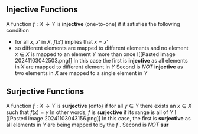 ## Injective Functions
A function $f:X\to Y$ is **injective** (one-to-one) if it satisfies the following condition
- for all $x$, $x'$ in $X$, $f(x')$ implies that $x = x'$
- so different elements are mapped to different elements and no element  $x \in X$ is mapped to an element $Y$ more than once
![[Pasted image 20241103042503.png]]
In this case the first is **injective** as all elements in $X$ are mapped to different element in $Y$
Second is *NOT* **injective** as two elements in $X$ are mapped to a single element in $Y$ 
## Surjective Functions
A function $f: X\to Y$ is **surjective** (onto) if for all $y \in Y$ there exists an $x \in X$ such that $f(x) = y$
In other words, $f$ is **surjective** if its range is all of $Y$
![[Pasted image 20241103043156.png]]
In this case, the first is **surjective** as all elements in $Y$ are being mapped to by the $f$ .
Second is *NOT* **sur**
